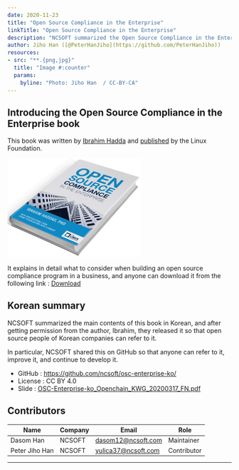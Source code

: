 ```yaml
---
date: 2020-11-23
title: "Open Source Compliance in the Enterprise"
linkTitle: "Open Source Compliance in the Enterprise"
description: "NCSOFT summarized the Open Source Compliance in the Enterprise book and released it on GitHub for anyone to read."
author: Jiho Han ([@PeterHanJiho](https://github.com/PeterHanJiho))
resources:
- src: "**.{png,jpg}"
  title: "Image #:counter"
  params:
    byline: "Photo: Jiho Han  / CC-BY-CA"
---
```


## Introducing the Open Source Compliance in the Enterprise book

This book was written by [Ibrahim Hadda](https://www.ibrahimatlinux.com/about.html) and [published](https://www.linuxfoundation.org/compliance-and-security/2018/12/open-source-compliance-in-the-enterprise/) by the Linux Foundation.

<img src="featured-book.png" width="300">

It explains in detail what to consider when building an open source compliance program in a business, and anyone can download it from the following link : [Download](https://www.linuxfoundation.org/compliance-and-security/2018/12/open-source-compliance-in-the-enterprise/)

## Korean summary

NCSOFT summarized the main contents of this book in Korean, and after getting permission from the author, Ibrahim, they released it so that open source people of Korean companies can refer to it.

In particular, NCSOFT shared this on GitHub so that anyone can refer to it, improve it, and continue to develop it.

* GitHub : https://github.com/ncsoft/osc-enterprise-ko/
* License : CC BY 4.0
* Slide : [OSC-Enterprise-ko_Openchain_KWG_20200317_FN.pdf](OSC-Enterprise-ko_OpenchainKWG_20200317_FN.pdf)

## Contributors

| Name            | Company           | Email | Role |
|-------------------|-----------------|------|------|
| Dasom Han   | NCSOFT  | 	dasom12@ncsoft.com | Maintainer |
| Peter Jiho Han  | NCSOFT | yulica37@ncsoft.com | Contributor | 
---------